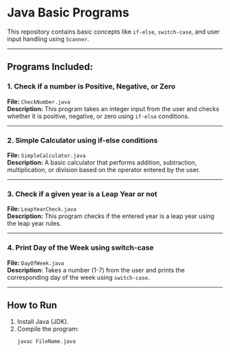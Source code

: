 # Java Basic Programs

This repository contains basic concepts like `if-else`, `switch-case`, and user input handling using `Scanner`.

---

## Programs Included:

### 1. Check if a number is Positive, Negative, or Zero
**File:** `CheckNumber.java`  
**Description:** This program takes an integer input from the user and checks whether it is positive, negative, or zero using `if-else` conditions.

---

### 2. Simple Calculator using if-else conditions
**File:** `SimpleCalculator.java`  
**Description:** A basic calculator that performs addition, subtraction, multiplication, or division based on the operator entered by the user.

---

### 3. Check if a given year is a Leap Year or not
**File:** `LeapYearCheck.java`  
**Description:** This program checks if the entered year is a leap year using the leap year rules.

---

### 4. Print Day of the Week using switch-case
**File:** `DayOfWeek.java`  
**Description:** Takes a number (1-7) from the user and prints the corresponding day of the week using `switch-case`.

---

## How to Run
1. Install Java (JDK).
2. Compile the program:
   ```bash
   javac FileName.java
